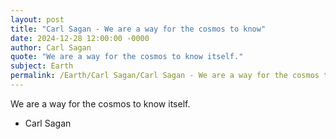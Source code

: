 ```yaml
---
layout: post
title: "Carl Sagan - We are a way for the cosmos to know"
date: 2024-12-28 12:00:00 -0000
author: Carl Sagan
quote: "We are a way for the cosmos to know itself."
subject: Earth
permalink: /Earth/Carl Sagan/Carl Sagan - We are a way for the cosmos to know
---
```


We are a way for the cosmos to know itself.

- Carl Sagan
